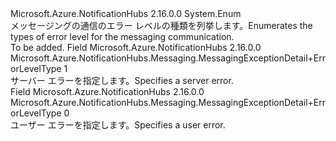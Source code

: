 <Type Name="MessagingExceptionDetail+ErrorLevelType" FullName="Microsoft.Azure.NotificationHubs.Messaging.MessagingExceptionDetail+ErrorLevelType">
  <TypeSignature Language="C#" Value="public enum MessagingExceptionDetail.ErrorLevelType" />
  <TypeSignature Language="ILAsm" Value=".class nested public auto ansi sealed MessagingExceptionDetail/ErrorLevelType extends System.Enum" />
  <TypeSignature Language="DocId" Value="T:Microsoft.Azure.NotificationHubs.Messaging.MessagingExceptionDetail.ErrorLevelType" />
  <TypeSignature Language="VB.NET" Value="Public Enum MessagingExceptionDetail.ErrorLevelType" />
  <TypeSignature Language="F#" Value="type MessagingExceptionDetail.ErrorLevelType = " />
  <AssemblyInfo>
    <AssemblyName>Microsoft.Azure.NotificationHubs</AssemblyName>
    <AssemblyVersion>2.16.0.0</AssemblyVersion>
  </AssemblyInfo>
  <Base>
    <BaseTypeName>System.Enum</BaseTypeName>
  </Base>
  <Docs>
    <summary><span data-ttu-id="648cb-101">メッセージングの通信のエラー レベルの種類を列挙します。</span><span class="sxs-lookup"><span data-stu-id="648cb-101">Enumerates the types of error level for the messaging communication.</span></span></summary>
    <remarks>To be added.</remarks>
  </Docs>
  <Members>
    <Member MemberName="ServerError">
      <MemberSignature Language="C#" Value="ServerError" />
      <MemberSignature Language="ILAsm" Value=".field public static literal valuetype Microsoft.Azure.NotificationHubs.Messaging.MessagingExceptionDetail/ErrorLevelType ServerError = int32(1)" />
      <MemberSignature Language="DocId" Value="F:Microsoft.Azure.NotificationHubs.Messaging.MessagingExceptionDetail.ErrorLevelType.ServerError" />
      <MemberSignature Language="VB.NET" Value="ServerError" />
      <MemberSignature Language="F#" Value="ServerError = 1" Usage="Microsoft.Azure.NotificationHubs.Messaging.MessagingExceptionDetail.ErrorLevelType.ServerError" />
      <MemberType>Field</MemberType>
      <AssemblyInfo>
        <AssemblyName>Microsoft.Azure.NotificationHubs</AssemblyName>
        <AssemblyVersion>2.16.0.0</AssemblyVersion>
      </AssemblyInfo>
      <ReturnValue>
        <ReturnType>Microsoft.Azure.NotificationHubs.Messaging.MessagingExceptionDetail+ErrorLevelType</ReturnType>
      </ReturnValue>
      <MemberValue>1</MemberValue>
      <Docs>
        <summary><span data-ttu-id="648cb-102">サーバー エラーを指定します。</span><span class="sxs-lookup"><span data-stu-id="648cb-102">Specifies a server error.</span></span></summary>
      </Docs>
    </Member>
    <Member MemberName="UserError">
      <MemberSignature Language="C#" Value="UserError" />
      <MemberSignature Language="ILAsm" Value=".field public static literal valuetype Microsoft.Azure.NotificationHubs.Messaging.MessagingExceptionDetail/ErrorLevelType UserError = int32(0)" />
      <MemberSignature Language="DocId" Value="F:Microsoft.Azure.NotificationHubs.Messaging.MessagingExceptionDetail.ErrorLevelType.UserError" />
      <MemberSignature Language="VB.NET" Value="UserError" />
      <MemberSignature Language="F#" Value="UserError = 0" Usage="Microsoft.Azure.NotificationHubs.Messaging.MessagingExceptionDetail.ErrorLevelType.UserError" />
      <MemberType>Field</MemberType>
      <AssemblyInfo>
        <AssemblyName>Microsoft.Azure.NotificationHubs</AssemblyName>
        <AssemblyVersion>2.16.0.0</AssemblyVersion>
      </AssemblyInfo>
      <ReturnValue>
        <ReturnType>Microsoft.Azure.NotificationHubs.Messaging.MessagingExceptionDetail+ErrorLevelType</ReturnType>
      </ReturnValue>
      <MemberValue>0</MemberValue>
      <Docs>
        <summary><span data-ttu-id="648cb-103">ユーザー エラーを指定します。</span><span class="sxs-lookup"><span data-stu-id="648cb-103">Specifies a user error.</span></span></summary>
      </Docs>
    </Member>
  </Members>
</Type>